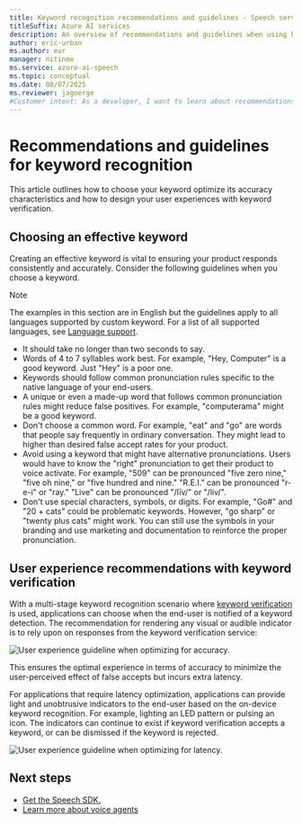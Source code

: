 ```yaml
---
title: Keyword recognition recommendations and guidelines - Speech service
titleSuffix: Azure AI services
description: An overview of recommendations and guidelines when using keyword recognition.
author: eric-urban
ms.author: eur
manager: nitinme
ms.service: azure-ai-speech
ms.topic: conceptual
ms.date: 08/07/2025
ms.reviewer: jagoerge
#Customer intent: As a developer, I want to learn about recommendations and guidelines for keyword recognition with the Speech service.
---
```


# Recommendations and guidelines for keyword recognition

This article outlines how to choose your keyword optimize its accuracy characteristics and how to design your user experiences with keyword verification. 

## Choosing an effective keyword

Creating an effective keyword is vital to ensuring your product responds consistently and accurately. Consider the following guidelines when you choose a keyword.

> [!NOTE]
> The examples in this section are in English but the guidelines apply to all languages supported by custom keyword. For a list of all supported languages, see [Language support](language-support.md?tabs=custom-keyword).

- It should take no longer than two seconds to say.
- Words of 4 to 7 syllables work best. For example, "Hey, Computer" is a good keyword. Just "Hey" is a poor one.
- Keywords should follow common pronunciation rules specific to the native language of your end-users.
- A unique or even a made-up word that follows common pronunciation rules might reduce false positives. For example, "computerama" might be a good keyword.
- Don't choose a common word. For example, "eat" and "go" are words that people say frequently in ordinary conversation. They might lead to higher than desired false accept rates for your product.
- Avoid using a keyword that might have alternative pronunciations. Users would have to know the "right" pronunciation to get their product to voice activate. For example, "509" can be pronounced "five zero nine," "five oh nine," or "five hundred and nine." "R.E.I." can be pronounced "r-e-i" or "ray." "Live" can be pronounced "/līv/" or "/liv/".
- Don't use special characters, symbols, or digits. For example, "Go#" and "20 + cats" could be problematic keywords. However, "go sharp" or "twenty plus cats" might work. You can still use the symbols in your branding and use marketing and documentation to reinforce the proper pronunciation.


## User experience recommendations with keyword verification

With a multi-stage keyword recognition scenario where [keyword verification](keyword-recognition-overview.md#keyword-verification) is used, applications can choose when the end-user is notified of a keyword detection. The recommendation for rendering any visual or audible indicator is to rely upon on responses from the keyword verification service:

![User experience guideline when optimizing for accuracy.](media/custom-keyword/kw-verification-ux-accuracy.png)

This ensures the optimal experience in terms of accuracy to minimize the user-perceived effect of false accepts but incurs extra latency.

For applications that require latency optimization, applications can provide light and unobtrusive indicators to the end-user based on the on-device keyword recognition. For example, lighting an LED pattern or pulsing an icon. The indicators can continue to exist if keyword verification accepts a keyword, or can be dismissed if the keyword is rejected.

![User experience guideline when optimizing for latency.](media/custom-keyword/kw-verification-ux-latency.png)

## Next steps

* [Get the Speech SDK.](speech-sdk.md)
* [Learn more about voice agents](voice-live.md)
